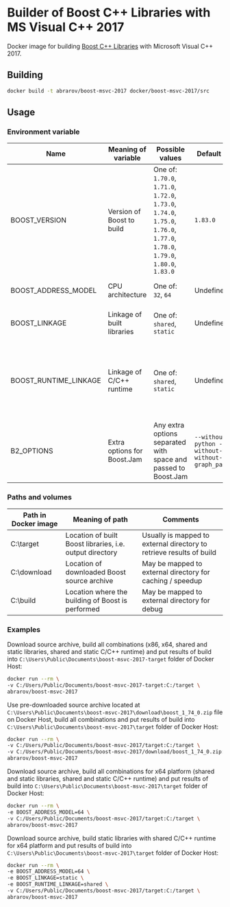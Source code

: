 # Builder of Boost C++ Libraries with MS Visual C++ 2017

Docker image for building [Boost C++ Libraries](http://www.boost.org/) with Microsoft Visual C++ 2017.

## Building

```bash
docker build -t abrarov/boost-msvc-2017 docker/boost-msvc-2017/src
```

## Usage

### Environment variable

| Name | Meaning of variable | Possible values | Default value | Comments |
|------|---------------------|-----------------|---------------|----------|
| BOOST_VERSION | Version of Boost to build | One of: `1.70.0`, `1.71.0`, `1.72.0`, `1.73.0`, `1.74.0`, `1.75.0`, `1.76.0`, `1.77.0`, `1.78.0`, `1.79.0`, `1.80.0`, `1.83.0` | `1.83.0` | |
| BOOST_ADDRESS_MODEL | CPU architecture | One of: `32`, `64` | Undefined | When undefined then both `64` and `32` (in the same order) are built |
| BOOST_LINKAGE | Linkage of built libraries | One of: `shared`, `static` | Undefined | When undefined then both `shared` and `static` (in the same order) are built |
| BOOST_RUNTIME_LINKAGE | Linkage of C/C++ runtime | One of: `shared`, `static` | Undefined | When undefined then both `shared` and `static` (in the same order) are built, when `BOOST_LINKAGE` is `shared` then `static` value of `BOOST_RUNTIME_LINKAGE` is ignored |
| B2_OPTIONS | Extra options for Boost.Jam | Any extra options separated with space and passed to Boost.Jam | `--without-python --without-mpi --without-graph_parallel` | | 

### Paths and volumes

| Path in Docker image | Meaning of path | Comments |
|----------------------|-----------------|----------|
| C:\target | Location of built Boost libraries, i.e. output directory | Usually is mapped to external directory to retrieve results of build |
| C:\download | Location of downloaded Boost source archive | May be mapped to external directory for caching / speedup |
| C:\build | Location where the building of Boost is performed | May be mapped to external directory for debug |

### Examples

Download source archive, build all combinations (x86, x64, shared and static libraries, shared and static C/C++ runtime) 
and put results of build into `C:\Users\Public\Documents\boost-msvc-2017-target` folder of Docker Host:

```bash
docker run --rm \
-v C:/Users/Public/Documents/boost-msvc-2017-target:C:/target \
abrarov/boost-msvc-2017
```
 
Use pre-downloaded source archive located at `C:\Users\Public\Documents\boost-msvc-2017\download\boost_1_74_0.zip` file 
on Docker Host, build all combinations and put results of build into `C:\Users\Public\Documents\boost-msvc-2017\target` 
folder of Docker Host:
 
```bash
docker run --rm \
-v C:/Users/Public/Documents/boost-msvc-2017/target:C:/target \
-v C:/Users/Public/Documents/boost-msvc-2017/download/boost_1_74_0.zip:C:/download/boost_1_74_0.zip \
abrarov/boost-msvc-2017
```

Download source archive, build all combinations for x64 platform (shared and static libraries, shared and static C/C++ runtime) 
and put results of build into `C:\Users\Public\Documents\boost-msvc-2017\target` folder of Docker Host:

```bash
docker run --rm \
-e BOOST_ADDRESS_MODEL=64 \
-v C:/Users/Public/Documents/boost-msvc-2017/target:C:/target \
abrarov/boost-msvc-2017
```

Download source archive, build static libraries with shared C/C++ runtime for x64 platform and put results of build into 
`C:\Users\Public\Documents\boost-msvc-2017\target` folder of Docker Host:

```bash
docker run --rm \
-e BOOST_ADDRESS_MODEL=64 \
-e BOOST_LINKAGE=static \
-e BOOST_RUNTIME_LINKAGE=shared \
-v C:/Users/Public/Documents/boost-msvc-2017/target:C:/target \
abrarov/boost-msvc-2017
```
